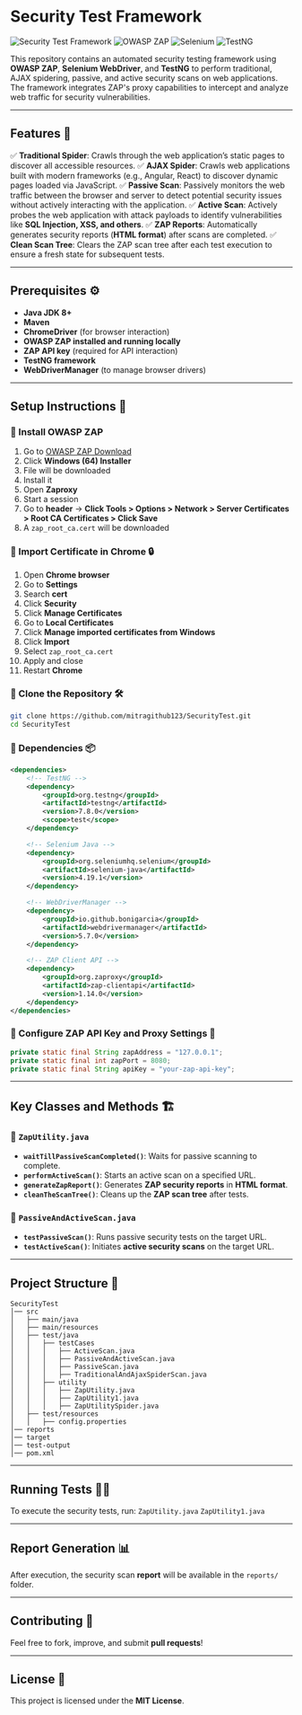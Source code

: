 # Security Test Framework

![Security Test Framework](https://img.shields.io/badge/Security--Testing-Framework-blue.svg) ![OWASP ZAP](https://img.shields.io/badge/OWASP-ZAP-orange.svg) ![Selenium](https://img.shields.io/badge/Selenium-WebDriver-green.svg) ![TestNG](https://img.shields.io/badge/TestNG-Testing-red.svg) 

This repository contains an automated security testing framework using **OWASP ZAP**, **Selenium WebDriver**, and **TestNG** to perform traditional, AJAX spidering, passive, and active security scans on web applications. The framework integrates ZAP's proxy capabilities to intercept and analyze web traffic for security vulnerabilities.

---

## Features 🚀
✅ **Traditional Spider**: Crawls through the web application’s static pages to discover all accessible resources.
✅ **AJAX Spider**: Crawls web applications built with modern frameworks (e.g., Angular, React) to discover dynamic pages loaded via JavaScript.
✅ **Passive Scan**: Passively monitors the web traffic between the browser and server to detect potential security issues without actively interacting with the application.
✅ **Active Scan**: Actively probes the web application with attack payloads to identify vulnerabilities like **SQL Injection, XSS, and others**.
✅ **ZAP Reports**: Automatically generates security reports (**HTML format**) after scans are completed.
✅ **Clean Scan Tree**: Clears the ZAP scan tree after each test execution to ensure a fresh state for subsequent tests.

---

## Prerequisites ⚙️
- **Java JDK 8+**
- **Maven**
- **ChromeDriver** (for browser interaction)
- **OWASP ZAP installed and running locally**
- **ZAP API key** (required for API interaction)
- **TestNG framework**
- **WebDriverManager** (to manage browser drivers)

---

## Setup Instructions 📌

### 🔹 Install OWASP ZAP
1. Go to [OWASP ZAP Download](https://www.zaproxy.org/download/)
2. Click **Windows (64) Installer**
3. File will be downloaded
4. Install it
5. Open **Zaproxy**
6. Start a session
7. Go to **header** → **Click Tools > Options > Network > Server Certificates > Root CA Certificates > Click Save**
8. A `zap_root_ca.cert` will be downloaded

### 🔹 Import Certificate in Chrome 🔒
1. Open **Chrome browser**
2. Go to **Settings**
3. Search **cert**
4. Click **Security**
5. Click **Manage Certificates**
6. Go to **Local Certificates**
7. Click **Manage imported certificates from Windows**
8. Click **Import**
9. Select `zap_root_ca.cert`
10. Apply and close
11. Restart **Chrome**

### 🔹 Clone the Repository 🛠
```sh
git clone https://github.com/mitragithub123/SecurityTest.git
cd SecurityTest
```

### 🔹 Dependencies 📦
```xml
<dependencies>
	<!-- TestNG -->
	<dependency>
		<groupId>org.testng</groupId>
		<artifactId>testng</artifactId>
		<version>7.8.0</version>
		<scope>test</scope>
	</dependency>

	<!-- Selenium Java -->
	<dependency>
		<groupId>org.seleniumhq.selenium</groupId>
		<artifactId>selenium-java</artifactId>
		<version>4.19.1</version>
	</dependency>

	<!-- WebDriverManager -->
	<dependency>
		<groupId>io.github.bonigarcia</groupId>
		<artifactId>webdrivermanager</artifactId>
		<version>5.7.0</version>
	</dependency>

	<!-- ZAP Client API -->
	<dependency>
		<groupId>org.zaproxy</groupId>
		<artifactId>zap-clientapi</artifactId>
		<version>1.14.0</version>
	</dependency>
</dependencies>
```

### 🔹 Configure ZAP API Key and Proxy Settings 🔑
```java
private static final String zapAddress = "127.0.0.1";
private static final int zapPort = 8080;
private static final String apiKey = "your-zap-api-key";
```

---

## Key Classes and Methods 🏗

### 🔹 `ZapUtility.java`
- **`waitTillPassiveScanCompleted()`**: Waits for passive scanning to complete.
- **`performActiveScan()`**: Starts an active scan on a specified URL.
- **`generateZapReport()`**: Generates **ZAP security reports** in **HTML format**.
- **`cleanTheScanTree()`**: Cleans up the **ZAP scan tree** after tests.

### 🔹 `PassiveAndActiveScan.java`
- **`testPassiveScan()`**: Runs passive security tests on the target URL.
- **`testActiveScan()`**: Initiates **active security scans** on the target URL.

---

## Project Structure 📁
```plaintext
SecurityTest
│── src
│   ├── main/java
│   ├── main/resources
│   ├── test/java
│   │   ├── testCases
│   │   │   ├── ActiveScan.java
│   │   │   ├── PassiveAndActiveScan.java
│   │   │   ├── PassiveScan.java
│   │   │   ├── TraditionalAndAjaxSpiderScan.java
│   │   ├── utility
│   │   │   ├── ZapUtility.java
│   │   │   ├── ZapUtility1.java
│   │   │   ├── ZapUtilitySpider.java
│   ├── test/resources
│   │   ├── config.properties
│── reports
│── target
│── test-output
│── pom.xml
```

---

## Running Tests 🏃‍♂️
To execute the security tests, run:
`ZapUtility.java`
`ZapUtility1.java`

---

## Report Generation 📊
After execution, the security scan **report** will be available in the `reports/` folder.

---

## Contributing 🤝
Feel free to fork, improve, and submit **pull requests**!

---

## License 📜
This project is licensed under the **MIT License**.

